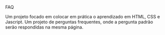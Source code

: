 FAQ

Um projeto focado em colocar em prática o aprendizado em HTML, CSS e Jascript.
Um projeto de perguntas frequentes, onde a pergunta padrão serão respondidas na mesma página. 
